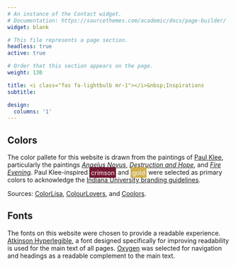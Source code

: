 ```yaml
---
# An instance of the Contact widget.
# Documentation: https://sourcethemes.com/academic/docs/page-builder/
widget: blank

# This file represents a page section.
headless: true
active: true

# Order that this section appears on the page.
weight: 130

title: <i class="fas fa-lightbulb mr-1"></i>&nbsp;Inspirations
subtitle:

design:
  columns: '1'
---
```


## Colors
The color pallete for this website is drawn from the paintings of [Paul Klee](https://en.wikipedia.org/wiki/Paul_Klee), particularly the paintings *[Angelus Novus](https://en.wikipedia.org/wiki/Angelus_Novus)*, *[Destruction and Hope](https://www.moma.org/collection/works/59763?locale=en)*, and *[Fire Evening](https://www.wikiart.org/en/paul-klee/fire-evening-1929)*. Paul Klee-inspired <span style="color:#ffffff; background-color: #741A33; padding: 0.25em;">crimson</span> and <span style="background-color: #D2B04C; color: #ffffff; padding: 0.25em;">gold</span> were selected as primary colors to acknowledge the [Indiana University branding guidelines](https://www.iu.edu/brand/index.html).

Sources: [ColorLisa](http://www.colorlisa.com/), [ColourLovers](https://www.colourlovers.com/palette/3206365/Paul_Klee), and [Coolors](https://coolors.co/ac7a44-dbc693-c3a775-5c3617-3a2a2d).

## Fonts
The fonts on this website were chosen to provide a readable experience. [Atkinson Hyperlegible](https://fonts.google.com/specimen/Atkinson+Hyperlegible?query=hyper), a font designed specifically for improving readability is used for the main text of all pages. [Oxygen](https://fonts.google.com/specimen/Oxygen?query=oxygen) was selected for navigation and headings as a readable complement to the main text.

